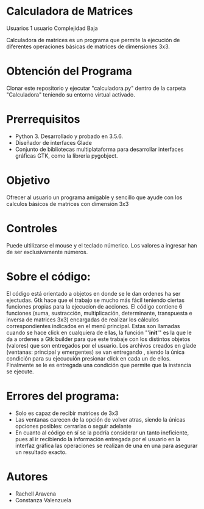 # Calculadora de Matrices
Usuarios	1 usuario
Complejidad	Baja

 Calculadora de matrices es un programa que permite la ejecución de diferentes operaciones básicas de matrices de dimensiones 3x3. 

# Obtención del Programa
 Clonar este repositorio y ejecutar "calculadora.py" dentro de la carpeta "Calculadora" teniendo su entorno virtual activado.

# Prerrequisitos
- Python 3. Desarrollado y probado en 3.5.6.
- Diseñador de interfaces Glade
- Conjunto de bibliotecas multiplataforma para desarrollar interfaces gráficas GTK, como la librería pygobject.

# Objetivo
 Ofrecer al usuario un programa amigable y sencillo que ayude con los calculos básicos de matrices con dimensión 3x3

# Controles
 Puede ultilizarse el mouse y el teclado númerico.
 Los valores a ingresar han de ser exclusivamente números.

# Sobre el código:
 El código está orientado a objetos en donde se le dan ordenes ha ser ejectudas. Gtk hace que el trabajo se mucho más fácil teniendo ciertas funciones propias para la ejecucíon de acciones.
 El código contiene 6 funciones (suma, sustracción, multiplicación, determinante, transpuesta e inversa de matrices 3x3) encargadas de realizar los cálculos correspondientes indicados en el menú principal. Estas son llamadas cuando se hace click en cualquiera de ellas, la función "'__init__'" es la que le da a ordenes a Gtk builder para que este trabaje con los distintos objetos (valores) que son entregados por el usuario. Los archivos creados en glade (ventanas: principal y emergentes) se van entregando , siendo la única condición para su ejecucuión presionar click en cada un de ellos.
 Finalmente se le es entregada una condición que permite que la instancia se ejecute.

# Errores del programa:
- Solo es capaz de recibir matrices de 3x3 
- Las ventanas carecen de la opción de volver atras, siendo la únicas opciones posibles: cerrarlas o seguir adelante
- En cuanto al código en sí se la podría considerar un tanto ineficiente, pues al ir recibiendo la información entregada por el usuario en la interfaz gráfica las operaciones se realizan de una en una para asegurar un resultado exacto.

# Autores
- Rachell Aravena
- Constanza Valenzuela
